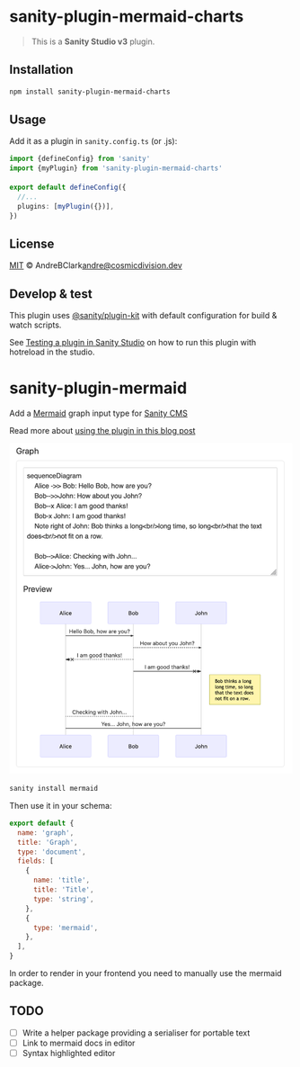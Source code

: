 # sanity-plugin-mermaid-charts

> This is a **Sanity Studio v3** plugin.

## Installation

```sh
npm install sanity-plugin-mermaid-charts
```

## Usage

Add it as a plugin in `sanity.config.ts` (or .js):

```ts
import {defineConfig} from 'sanity'
import {myPlugin} from 'sanity-plugin-mermaid-charts'

export default defineConfig({
  //...
  plugins: [myPlugin({})],
})
```

## License

[MIT](LICENSE) © AndreBClark<andre@cosmicdivision.dev>

## Develop & test

This plugin uses [@sanity/plugin-kit](https://github.com/sanity-io/plugin-kit)
with default configuration for build & watch scripts.

See [Testing a plugin in Sanity Studio](https://github.com/sanity-io/plugin-kit#testing-a-plugin-in-sanity-studio)
on how to run this plugin with hotreload in the studio.

# sanity-plugin-mermaid

Add a [Mermaid](https://mermaid-js.github.io/mermaid/) graph input type for [Sanity CMS](http://sanity.io)

Read more about [using the plugin in this blog post](https://raymondjulin.com/blog/drawing-diagrams-in-sanity-with-mermaid-js)

![Screenshot](/sanity-plugin-mermaid.png)

```js
sanity install mermaid
```

Then use it in your schema:

```js
export default {
  name: 'graph',
  title: 'Graph',
  type: 'document',
  fields: [
    {
      name: 'title',
      title: 'Title',
      type: 'string',
    },
    {
      type: 'mermaid',
    },
  ],
}
```

In order to render in your frontend you need to manually use the mermaid package.

## TODO

- [ ] Write a helper package providing a serialiser for portable text
- [ ] Link to mermaid docs in editor
- [ ] Syntax highlighted editor
